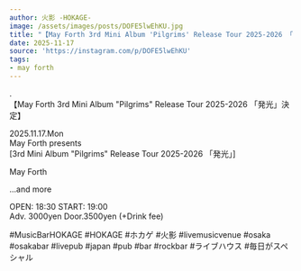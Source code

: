 ```yaml
---
author: 火影 -HOKAGE-
image: /assets/images/posts/DOFE5lwEhKU.jpg
title: "【May Forth 3rd Mini Album 'Pilgrims' Release Tour 2025-2026 「発光」決定】"
date: 2025-11-17
source: 'https://instagram.com/p/DOFE5lwEhKU'
tags:
- may forth
---
```

.<br>
【May Forth 3rd Mini Album "Pilgrims" Release Tour 2025-2026 「発光」決定】

2025.11.17.Mon<br>
May Forth presents<br>
[3rd Mini Album "Pilgrims" Release Tour 2025-2026 「発光」]

May Forth

...and more

OPEN: 18:30 START: 19:00<br>
Adv. 3000yen Door.3500yen (+Drink fee)

#MusicBarHOKAGE #HOKAGE #ホカゲ #火影 #livemusicvenue #osaka #osakabar #livepub #japan #pub #bar #rockbar #ライブハウス #毎日がスペシャル